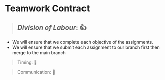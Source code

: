 # Teamwork Contract

> ## *Division of Labour*: :+1:

- We will ensure that we complete each objective of the assignments.
- We will ensure that we submit each assignment to our branch first then merge to the main branch


> Timing: :rocket:

> Communication: :tada:
